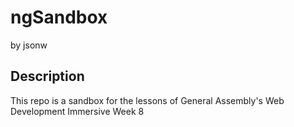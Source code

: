 ngSandbox
=======

by jsonw

Description
-------
This repo is a sandbox for the lessons of General Assembly's Web Development Immersive Week 8